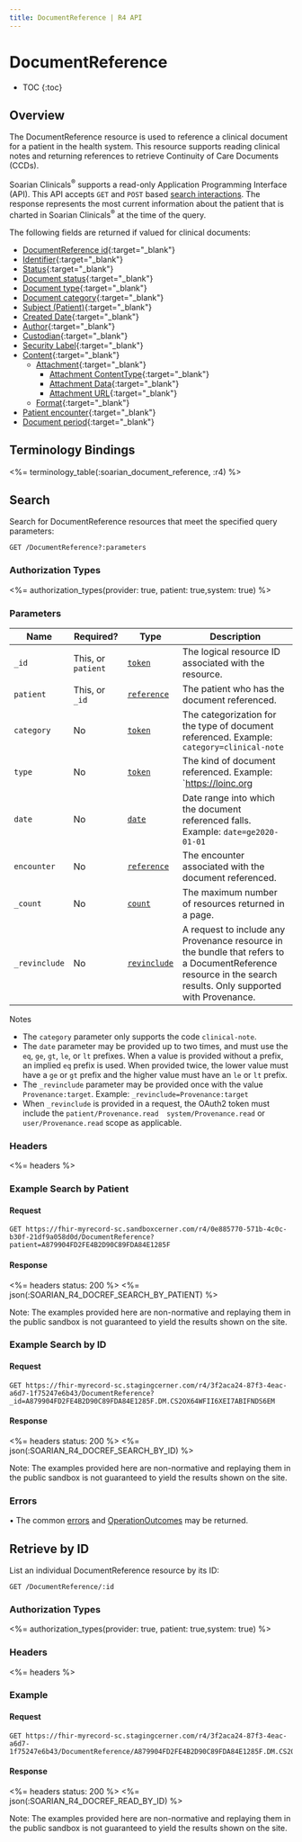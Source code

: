 ```yaml
---
title: DocumentReference | R4 API
---
```


# DocumentReference

* TOC
{:toc}

## Overview

The DocumentReference resource is used to reference a clinical document for a patient in the health system. This resource supports reading clinical notes and returning references to retrieve Continuity of Care Documents (CCDs).

Soarian Clinicals<sup>®</sup> supports a read-only Application Programming Interface (API). This API accepts `GET` and `POST` based [search interactions](https://www.hl7.org/fhir/http.html#search). The response represents the most current information about the patient that is charted in Soarian Clinicals<sup>®</sup> at the time of the query. 

The following fields are returned if valued for clinical documents:

* [DocumentReference id](https://hl7.org/fhir/r4/resource-definitions.html#Resource.id){:target="_blank"}
* [Identifier](https://hl7.org/fhir/R4/documentreference-definitions.html#DocumentReference.identifier){:target="_blank"}
* [Status]( https://hl7.org/fhir/r4/documentreference-definitions.html#DocumentReference.status){:target="_blank"}
* [Document status](https://hl7.org/fhir/r4/documentreference-definitions.html#DocumentReference.docStatus){:target="_blank"}
* [Document type](https://hl7.org/fhir/r4/documentreference-definitions.html#DocumentReference.type){:target="_blank"}
* [Document category](https://hl7.org/fhir/r4/documentreference-definitions.html#DocumentReference.category){:target="_blank"}
* [Subject (Patient)](https://hl7.org/fhir/r4/documentreference-definitions.html#DocumentReference.subject){:target="_blank"}
* [Created Date](https://hl7.org/fhir/r4/documentreference-definitions.html#DocumentReference.date){:target="_blank"}
* [Author](https://hl7.org/fhir/r4/documentreference-definitions.html#DocumentReference.author){:target="_blank"}
* [Custodian](https://hl7.org/fhir/R4/documentreference-definitions.html#DocumentReference.custodian){:target="_blank"}
* [Security Label](https://hl7.org/fhir/R4/documentreference-definitions.html#DocumentReference.securityLabel){:target="_blank"}
* [Content](https://hl7.org/fhir/r4/documentreference-definitions.html#DocumentReference.content){:target="_blank"}
  * [Attachment](https://hl7.org/fhir/r4/documentreference-definitions.html#DocumentReference.content.attachment){:target="_blank"}
      * [Attachment ContentType](https://hl7.org/fhir/r4/datatypes-definitions.html#Attachment.contentType){:target="_blank"}
      * [Attachment Data](https://hl7.org/fhir/R4/datatypes-definitions.html#Attachment.data){:target="_blank"}
      * [Attachment URL](https://hl7.org/fhir/r4/datatypes-definitions.html#Attachment.url){:target="_blank"}
  * [Format](https://hl7.org/fhir/r4/documentreference-definitions.html#DocumentReference.content.format){:target="_blank"}
* [Patient encounter]( https://hl7.org/fhir/r4/documentreference-definitions.html#DocumentReference.context.encounter){:target="_blank"}
* [Document period]( https://hl7.org/fhir/r4/documentreference-definitions.html#DocumentReference.context.period){:target="_blank"}


## Terminology Bindings

<%= terminology_table(:soarian_document_reference, :r4) %>

## Search

Search for DocumentReference resources that meet the specified query parameters:

    GET /DocumentReference?:parameters

### Authorization Types

<%= authorization_types(provider: true, patient: true,system: true) %>

### Parameters

 Name                     | Required?          | Type          | Description
--------------------------|--------------------|---------------|--------------------------------------------------------------------------------------------------------
 `_id`                    | This, or `patient` | [`token`]     | The logical resource ID associated with the resource.
 `patient`                | This, or `_id`     | [`reference`] | The patient who has the document referenced. 
`category`                | No                 | [`token`]     | The categorization for the type of document referenced. Example: `category=clinical-note`
`type`                    | No                 | [`token`]     | The kind of document referenced. Example: `https://loinc.org|11488-4`
`date`                    | No                 | [`date`]      | Date range into which the document referenced falls. Example: `date=ge2020-01-01`
`encounter`               | No                 | [`reference`] | The encounter associated with the document referenced. 
`_count`                  | No                 | [`count`]     | The maximum number of resources returned in a page.
`_revinclude`             | No                 | [`revinclude`]| A request to include any Provenance resource in the bundle that refers to a DocumentReference resource in the search results. Only supported with Provenance.

Notes

* The `category` parameter only supports the code `clinical-note`.
* The `date` parameter may be provided up to two times, and must use the `eq`, `ge`, `gt`, `le`, or `lt` prefixes. When a value is provided without a prefix, an implied `eq` prefix is used. When provided twice, the lower value must have a `ge` or `gt` prefix and the higher value must have an `le` or `lt` prefix.
* The `_revinclude` parameter may be provided once with the value `Provenance:target`. Example: `_revinclude=Provenance:target`
* When `_revinclude` is provided in a request, the OAuth2 token must include the `patient/Provenance.read  system/Provenance.read`  or  `user/Provenance.read` scope as applicable.


### Headers

<%= headers %>

### Example Search by Patient 

#### Request

    GET https://fhir-myrecord-sc.sandboxcerner.com/r4/0e885770-571b-4c0c-b30f-21df9a058d0d/DocumentReference?patient=A879904FD2FE4B2D90C89FDA84E1285F

#### Response

<%= headers status: 200 %>
<%= json(:SOARIAN_R4_DOCREF_SEARCH_BY_PATIENT) %>

Note: The examples provided here are non-normative and replaying them in the public sandbox is not guaranteed to yield the results shown on the site.

### Example Search by ID

#### Request

    GET https://fhir-myrecord-sc.stagingcerner.com/r4/3f2aca24-87f3-4eac-a6d7-1f75247e6b43/DocumentReference?_id=A879904FD2FE4B2D90C89FDA84E1285F.DM.CS2OX64WFII6XEI7ABIFNDS6EM

#### Response

<%= headers status: 200 %>
<%= json(:SOARIAN_R4_DOCREF_SEARCH_BY_ID) %>

Note: The examples provided here are non-normative and replaying them in the public sandbox is not guaranteed to yield the results shown on the site.

### Errors

• The common [errors] and [OperationOutcomes] may be returned. 

## Retrieve by ID

List an individual DocumentReference resource by its ID:

    GET /DocumentReference/:id

### Authorization Types

<%= authorization_types(provider: true, patient: true,system: true) %>

### Headers

<%= headers %>

### Example

#### Request

    GET https://fhir-myrecord-sc.stagingcerner.com/r4/3f2aca24-87f3-4eac-a6d7-1f75247e6b43/DocumentReference/A879904FD2FE4B2D90C89FDA84E1285F.DM.CS2OX64WFII6XEI7ABIFNDS6EM

#### Response

<%= headers status: 200 %>
<%= json(:SOARIAN_R4_DOCREF_READ_BY_ID) %>

Note: The examples provided here are non-normative and replaying them in the public sandbox is not guaranteed to yield the results shown on the site.

[`token`]: https://hl7.org/fhir/R4/search.html#token
[`reference`]: https://hl7.org/fhir/R4/search.html#reference
[`date`]: https://hl7.org/fhir/R4/search.html#date
[`number`]: https://hl7.org/fhir/R4/search.html#number
[errors]: ../../#client-errors
[OperationOutcomes]: ../../#operation-outcomes
[Update documentation]: https://www.hl7.org/fhir/r4/http.html#update
[`count`]: https://hl7.org/fhir/r4/search.html#count
[`revinclude`]: https://hl7.org/fhir/search.html#revinclude
